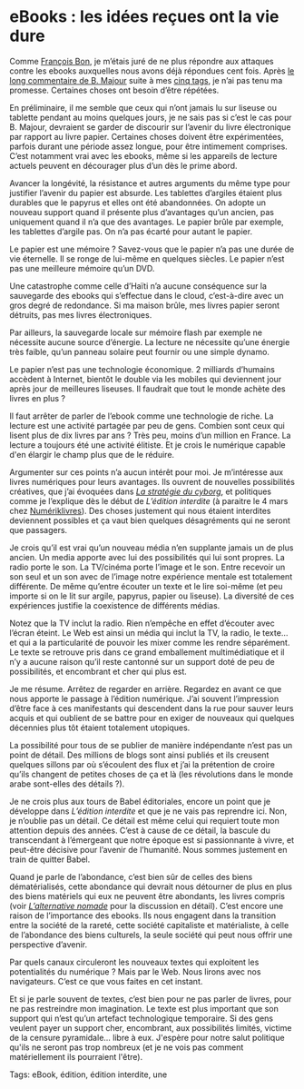# eBooks : les idées reçues ont la vie dure

Comme [François Bon](http://www.tierslivre.net/), je m’étais juré de ne plus répondre aux attaques contre les ebooks auxquelles nous avons déjà répondues cent fois. Après [le long commentaire de B. Majour](http://blog.tcrouzet.com/2011/02/24/si-des-millions-de-personnes-imitent-alors-nous-changeons-le-monde/#comment-88726) suite à mes [cinq tags](http://blog.tcrouzet.com/2011/02/24/si-des-millions-de-personnes-imitent-alors-nous-changeons-le-monde), je n’ai pas tenu ma promesse. Certaines choses ont besoin d’être répétées.<span id="more-21331"></span>

En préliminaire, il me semble que ceux qui n’ont jamais lu sur liseuse ou tablette pendant au moins quelques jours, je ne sais pas si c’est le cas pour B. Majour, devraient se garder de discourir sur l’avenir du livre électronique par rapport au livre papier. Certaines choses doivent être expérimentées, parfois durant une période assez longue, pour être intimement comprises. C’est notamment vrai avec les ebooks, même si les appareils de lecture actuels peuvent en décourager plus d’un dès le prime abord.

Avancer la longévité, la résistance et autres arguments du même type pour justifier l’avenir du papier est absurde. Les tablettes d’argiles étaient plus durables que le papyrus et elles ont été abandonnées. On adopte un nouveau support quand il présente plus d’avantages qu’un ancien, pas uniquement quand il n’a que des avantages. Le papier brûle par exemple, les tablettes d’argile pas. On n’a pas écarté pour autant le papier.

Le papier est une mémoire ? Savez-vous que le papier n’a pas une durée de vie éternelle. Il se ronge de lui-même en quelques siècles. Le papier n’est pas une meilleure mémoire qu’un DVD.

Une catastrophe comme celle d’Haïti n’a aucune conséquence sur la sauvegarde des ebooks qui s’effectue dans le cloud, c’est-à-dire avec un gros degré de redondance. Si ma maison brûle, mes livres papier seront détruits, pas mes livres électroniques.

Par ailleurs, la sauvegarde locale sur mémoire flash par exemple ne nécessite aucune source d’énergie. La lecture ne nécessite qu’une énergie très faible, qu’un panneau solaire peut fournir ou une simple dynamo.

Le papier n’est pas une technologie économique. 2 milliards d’humains accèdent à Internet, bientôt le double via les mobiles qui deviennent jour après jour de meilleures liseuses. Il faudrait que tout le monde achète des livres en plus ?

Il faut arrêter de parler de l’ebook comme une technologie de riche. La lecture est une activité partagée par peu de gens. Combien sont ceux qui lisent plus de dix livres par ans ? Très peu, moins d’un million en France. La lecture a toujours été une activité élitiste. Et je crois le numérique capable d'en élargir le champ plus que de le réduire.

Argumenter sur ces points n’a aucun intérêt pour moi. Je m’intéresse aux livres numériques pour leurs avantages. Ils ouvrent de nouvelles possibilités créatives, que j’ai évoquées dans [*La stratégie du cyborg*](http://blog.tcrouzet.com/la-strategie-du-cyborg/), et politiques comme je l’explique dès le début de *L’édition interdite* (à paraitre le 4 mars chez [Numériklivres](http://www.numeriklivres.com/)). Des choses justement qui nous étaient interdites deviennent possibles et ça vaut bien quelques désagréments qui ne seront que passagers.

Je crois qu’il est vrai qu’un nouveau média n’en supplante jamais un de plus ancien. Un media apporte avec lui des possibilités qui lui sont propres. La radio porte le son. La TV/cinéma porte l’image et le son. Entre recevoir un son seul et un son avec de l’image notre expérience mentale est totalement différente. De même qu’entre écouter un texte et le lire soi-même (et peu importe si on le lit sur argile, papyrus, papier ou liseuse). La diversité de ces expériences justifie la coexistence de différents médias.

Notez que la TV inclut la radio. Rien n’empêche en effet d’écouter avec l’écran éteint. Le Web est ainsi un média qui inclut la TV, la radio, le texte… et qui a la particularité de pouvoir les mixer comme les rendre séparément. Le texte se retrouve pris dans ce grand emballement multimédiatique et il n’y a aucune raison qu’il reste cantonné sur un support doté de peu de possibilités, et encombrant et cher qui plus est.

Je me résume. Arrêtez de regarder en arrière. Regardez en avant ce que nous apporte le passage à l’édition numérique. J’ai souvent l’impression d’être face à ces manifestants qui descendent dans la rue pour sauver leurs acquis et qui oublient de se battre pour en exiger de nouveaux qui quelques décennies plus tôt étaient totalement utopiques.

La possibilité pour tous de se publier de manière indépendante n’est pas un point de détail. Des millions de blogs sont ainsi publiés et ils creusent quelques sillons par où s’écoulent des flux et j’ai la prétention de croire qu’ils changent de petites choses de ça et là (les révolutions dans le monde arabe sont-elles des détails ?).

Je ne crois plus aux tours de Babel éditoriales, encore un point que je développe dans *L’édition interdite* et que je ne vais pas reprendre ici. Non, je n’oublie pas un détail. Ce détail est même celui qui requiert toute mon attention depuis des années. C’est à cause de ce détail, la bascule du transcendant à l’émergeant que notre époque est si passionnante à vivre, et peut-être décisive pour l’avenir de l’humanité. Nous sommes justement en train de quitter Babel.

Quand je parle de l’abondance, c’est bien sûr de celles des biens dématérialisés, cette abondance qui devrait nous détourner de plus en plus des biens matériels qui eux ne peuvent être abondants, les livres compris (voir [*L’alternative nomade*](http://blog.tcrouzet.com/alternative-nomade/) pour la discussion en détail). C’est encore une raison de l’importance des ebooks. Ils nous engagent dans la transition entre la société de la rareté, cette société capitaliste et matérialiste, à celle de l’abondance des biens culturels, la seule société qui peut nous offrir une perspective d’avenir.

Par quels canaux circuleront les nouveaux textes qui exploitent les potentialités du numérique ? Mais par le Web. Nous lirons avec nos navigateurs. C’est ce que vous faites en cet instant.

Et si je parle souvent de textes, c’est bien pour ne pas parler de livres, pour ne pas restreindre mon imagination. Le texte est plus important que son support qui n’est qu’un artefact technologique temporaire. Si des gens veulent payer un support cher, encombrant, aux possibilités limités, victime de la censure pyramidale... libre à eux. J'espère pour notre salut politique qu'ils ne seront pas trop nombreux (et je ne vois pas comment matériellement ils pourraient l'être).

Tags: eBook, édition, édition interdite, une